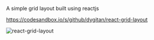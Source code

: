 A simple grid layout built using reactjs

https://codesandbox.io/s/github/dygitan/react-grid-layout

![react-grid-layout](https://user-images.githubusercontent.com/7201310/138045986-460abc6b-5f24-43e6-a832-8c8af63f2d51.png)
